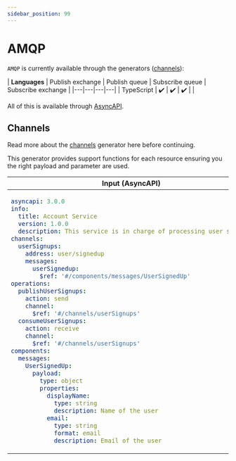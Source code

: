 ```yaml
---
sidebar_position: 99
---
```


# AMQP
`AMQP` is currently available through the generators ([channels](#channels)):

| **Languages** | Publish exchange | Publish queue | Subscribe queue | Subscribe exchange |
|---|---|---|---|
| TypeScript | ✔️ | ✔️ | ✔️ |  |

All of this is available through [AsyncAPI](../inputs/asyncapi.md).

## Channels
Read more about the [channels](../generators/channels.md) generator here before continuing.

This generator provides support functions for each resource ensuring you the right payload and parameter are used. 

<table>
<thead>
  <tr>
    <th>Input (AsyncAPI)</th>
    <th>Using the code</th>
  </tr>
</thead>
<tbody>
  <tr>
    <td>

```yaml
asyncapi: 3.0.0
info:
  title: Account Service
  version: 1.0.0
  description: This service is in charge of processing user signups
channels:
  userSignups:
    address: user/signedup
    messages:
      userSignedup:
        $ref: '#/components/messages/UserSignedUp'
operations:
  publishUserSignups:
    action: send
    channel:
      $ref: '#/channels/userSignups'
  consumeUserSignups:
    action: receive
    channel:
      $ref: '#/channels/userSignups'
components:
  messages:
    UserSignedUp:
      payload:
        type: object
        properties:
          displayName:
            type: string
            description: Name of the user
          email:
            type: string
            format: email
            description: Email of the user
```
</td>
    <td>

```ts
import * as Amqp from 'amqplib';
// Location depends on the payload generator configurations
import { UserSignedup } from './__gen__/payloads/UserSignedup';
// Location depends on the channel generator configurations
import { Protocols } from './__gen__/channels';
const { amqp } = Protocols;
const { publishToPublishUserSignupsExchange, publishToPublishUserSignupsQueue, subscribeToConsumeUserSignupsQueue } = amqp;

/**
 * Setup the regular client
 */
const client = await Amqp.connect('amqp://localhost');
const myPayload = new UserSignedup({displayName: 'test', email: 'test@test.dk'});

// Use exchange
await publishToPublishUserSignupsExchange(myPayload, client);

// Use queue
await publishToPublishUserSignupsQueue(myPayload, client);
await subscribeToConsumeUserSignupsQueue((message) => {
  console.log(`Received message: ${message.displayName}, ${message.email}`);
}, client);
```	
</td>
  </tr>
</tbody>
</table>
